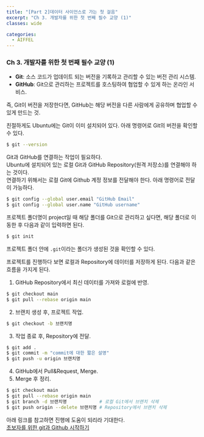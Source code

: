 ```yaml
---
title: "[Part 2]데이터 사이언스로 가는 첫 걸음"
excerpt: "Ch 3. 개발자를 위한 첫 번째 필수 교양 (1)"
classes: wide

categories:
  - AIFFEL
---
```

### Ch 3. 개발자를 위한 첫 번째 필수 교양 (1)

- **Git**: 소스 코드가 업데이트 되는 버전을 기록하고 관리할 수 있는 버전 관리 시스템.
- **GitHub**: Git으로 관리하는 프로젝트를 호스팅하여 협업할 수 있게 하는 온라인 서비스.

즉, Git이 버전을 저장한다면, GitHub는 해당 버전을 다른 사람에게 공유하며 협업할 수 있게 만드는 것.

친절하게도 Ubuntu에는 Git이 이미 설치되어 있다. 아래 명령어로 Git의 버전을 확인할 수 있다.
```bash
$ git --version
```

Git과 GitHub를 연결하는 작업이 필요하다.  
Ubuntu에 설치되어 있는 로컬 Git과 GitHub Repository(원격 저장소)를 연결해야 하는 것이다.  
연결하기 위해서는 로컬 Git에 Github 계정 정보를 전달해야 한다. 아래 명령어로 전달이 가능하다.
```bash
$ git config --global user.email "GitHub Email"
$ git config --global user.name "GitHub username"
```

프로젝트 폴더명이 project일 때 해당 폴더를 Git으로 관리하고 싶다면, 해당 폴더로 이동한 후 다음과 같이 입력하면 된다.
```bash
$ git init
```
프로젝트 폴더 안에 `.git`이라는 폴더가 생성된 것을 확인할 수 있다.

프로젝트를 진행하다 보면 로컬과 Repository에 데이터를 저장하게 된다. 다음과 같은 흐름을 가지게 된다.  
1. GitHub Repository에서 최신 데이터를 가져와 로컬에 반영.
```bash
$ git checkout main
$ git pull --rebase origin main
```
2. 브랜치 생성 후, 프로젝트 작업.
```bash
$ git checkout -b 브랜치명
```
3. 작업 종료 후, Repository에 전달.
```bash
$ git add .
$ git commit -m "commit에 대한 짧은 설명"
$ git push -u origin 브랜치명
```
4. GitHub에서 Pull&Request, Merge.
5. Merge 후 정리.
```bash
$ git checkout main
$ git pull --rebase origin main
$ git branch -d 브랜치명            # 로컬 Git에서 브랜치 삭제
$ git push origin --delete 브랜치명 # Repository에서 브랜치 삭제
```

아래 링크를 참고하면 진행에 도움이 되리라 기대한다.  
[초보자를 위한 git과 Github 시작하기](https://modulabs.co.kr/blog/git-and-github-for-beginners)
